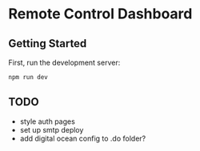 # Remote Control Dashboard

## Getting Started

First, run the development server:

```bash
npm run dev
```

## TODO

- style auth pages
- set up smtp deploy
- add digital ocean config to .do folder?
